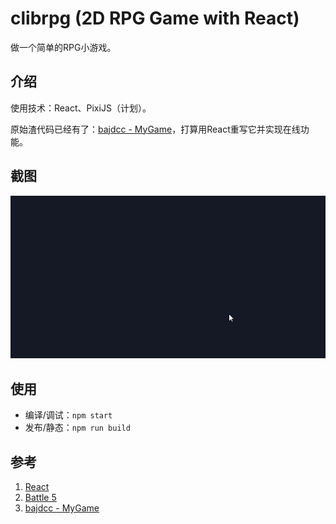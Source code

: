 # clibrpg (2D RPG Game with React)

做一个简单的RPG小游戏。

## 介绍

使用技术：React、PixiJS（计划）。

原始渣代码已经有了：[bajdcc - MyGame](https://bajdcc.github.io/html/MyGame.html)，打算用React重写它并实现在线功能。

## 截图

![Screenshot](https://raw.githubusercontent.com/bajdcc/clibrpg/master/screenshots/intro.gif)

## 使用

- 编译/调试：`npm start`
- 发布/静态：`npm run build`

## 参考

1. [React](https://github.com/facebook/react)
2. [Battle 5](https://thedangercrew.com/media)
3. [bajdcc - MyGame](https://bajdcc.github.io/html/MyGame.html)